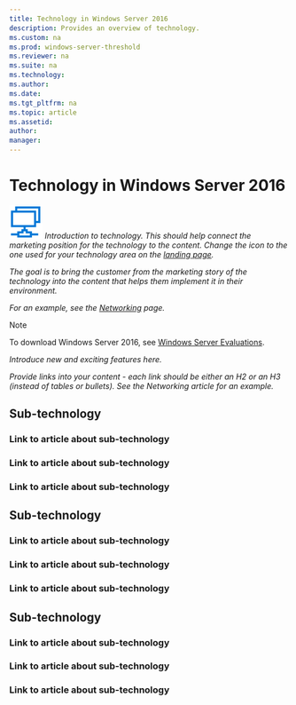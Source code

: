 ```yaml
---
title: Technology in Windows Server 2016
description: Provides an overview of technology.
ms.custom: na
ms.prod: windows-server-threshold
ms.reviewer: na
ms.suite: na
ms.technology: 
ms.author: 
ms.date:   
ms.tgt_pltfrm: na
ms.topic: article
ms.assetid: 
author: 
manager: 
---
```

# Technology in Windows Server 2016 

<img src="6networking.png" style='align:left'> *Introduction to technology. This should help connect the marketing position for the technology to the content. Change the icon to the one used for your technology area on the [landing page](windows-server-landing.md).*

*The goal is to bring the customer from the marketing story of the technology into the content that helps them implement it in their environment.*

*For an example, see the [Networking](windows-server-technology-area.md) page.* 

>[!Note]
> To download Windows Server 2016, see [Windows Server Evaluations](https://www.microsoft.com/evalcenter/evaluate-windows-server-technical-preview).

*Introduce new and exciting features here.*

*Provide links into your content - each link should be either an H2 or an H3 (instead of tables or bullets). See the Networking article for an example.*
## Sub-technology

### Link to article about sub-technology

### Link to article about sub-technology

### Link to article about sub-technology

## Sub-technology

### Link to article about sub-technology

### Link to article about sub-technology

### Link to article about sub-technology
## Sub-technology

### Link to article about sub-technology

### Link to article about sub-technology

### Link to article about sub-technology
